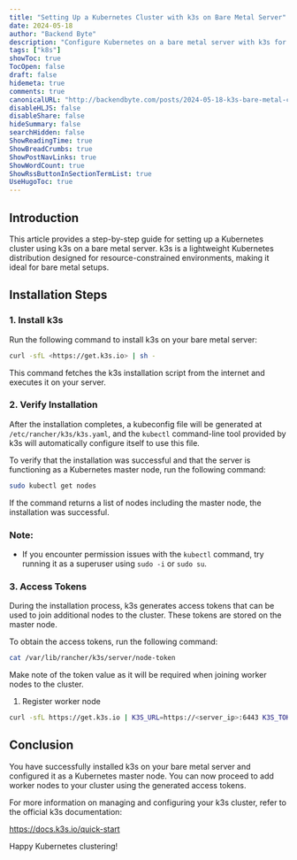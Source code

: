 ```yaml
---
title: "Setting Up a Kubernetes Cluster with k3s on Bare Metal Server"
date: 2024-05-18
author: "Backend Byte"
description: "Configure Kubernetes on a bare metal server with k3s for streamlined deployment."
tags: ["k8s"]
showToc: true
TocOpen: false
draft: false
hidemeta: true
comments: true
canonicalURL: "http://backendbyte.com/posts/2024-05-18-k3s-bare-metal-cluster/"
disableHLJS: false
disableShare: false
hideSummary: false
searchHidden: false
ShowReadingTime: true
ShowBreadCrumbs: true
ShowPostNavLinks: true
ShowWordCount: true
ShowRssButtonInSectionTermList: true
UseHugoToc: true
---
```



## Introduction

This article provides a step-by-step guide for setting up a Kubernetes cluster using k3s on a bare metal server. k3s is a lightweight Kubernetes distribution designed for resource-constrained environments, making it ideal for bare metal setups.

## Installation Steps

### 1. Install k3s

Run the following command to install k3s on your bare metal server:

```bash
curl -sfL <https://get.k3s.io> | sh -
```

This command fetches the k3s installation script from the internet and executes it on your server.

### 2. Verify Installation

After the installation completes, a kubeconfig file will be generated at `/etc/rancher/k3s/k3s.yaml`, and the `kubectl` command-line tool provided by k3s will automatically configure itself to use this file.

To verify that the installation was successful and that the server is functioning as a Kubernetes master node, run the following command:

```bash
sudo kubectl get nodes
```

If the command returns a list of nodes including the master node, the installation was successful.

### Note:

- If you encounter permission issues with the `kubectl` command, try running it as a superuser using `sudo -i` or `sudo su`.

### 3. Access Tokens

During the installation process, k3s generates access tokens that can be used to join additional nodes to the cluster. These tokens are stored on the master node.

To obtain the access tokens, run the following command:

```bash
cat /var/lib/rancher/k3s/server/node-token
```

Make note of the token value as it will be required when joining worker nodes to the cluster.

1. Register worker node

```bash
curl -sfL https://get.k3s.io | K3S_URL=https://<server_ip>:6443 K3S_TOKEN=<node_token> sh -
```

## Conclusion

You have successfully installed k3s on your bare metal server and configured it as a Kubernetes master node. You can now proceed to add worker nodes to your cluster using the generated access tokens.

For more information on managing and configuring your k3s cluster, refer to the official k3s documentation:

https://docs.k3s.io/quick-start

Happy Kubernetes clustering!